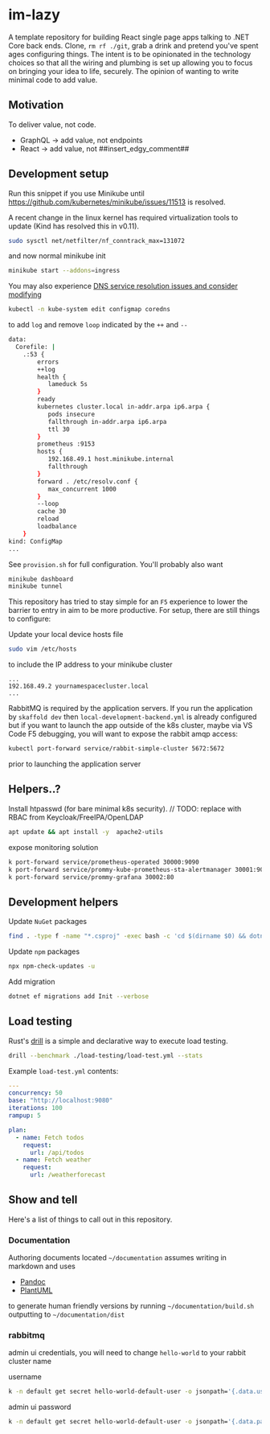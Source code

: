 # im-lazy

A template repository for building React single page apps talking to .NET Core back ends. Clone, `rm rf ./git`, grab a drink and pretend you've spent ages configuring things. The intent is to be opinionated in the technology choices so that all the wiring and plumbing is set up allowing you to focus on bringing your idea to life, securely. The opinion of wanting to write minimal code to add value.

## Motivation

To deliver value, not code.

- GraphQL -> add value, not endpoints
- React -> add value, not ##insert_edgy_comment##

## Development setup

Run this snippet if you use Minikube until https://github.com/kubernetes/minikube/issues/11513 is resolved.

A recent change in the linux kernel has required virtualization tools to update (Kind has resolved this in v0.11).

```bash
sudo sysctl net/netfilter/nf_conntrack_max=131072
```

and now normal minikube init

```bash
minikube start --addons=ingress
```

You may also experience [DNS service resolution issues and consider modifying](https://github.com/coredns/coredns/issues/2087)

```bash
kubectl -n kube-system edit configmap coredns
```

to add `log` and remove `loop` indicated by the `++` and `--`

```bash
data:
  Corefile: |
    .:53 {
        errors
        ++log
        health {
           lameduck 5s
        }
        ready
        kubernetes cluster.local in-addr.arpa ip6.arpa {
           pods insecure
           fallthrough in-addr.arpa ip6.arpa
           ttl 30
        }
        prometheus :9153
        hosts {
           192.168.49.1 host.minikube.internal
           fallthrough
        }
        forward . /etc/resolv.conf {
           max_concurrent 1000
        }
        --loop
        cache 30
        reload
        loadbalance
    }
kind: ConfigMap
...
```

See `provision.sh` for full configuration. You'll probably also want

```bash
minikube dashboard
minikube tunnel
```

This repository has tried to stay simple for an `F5` experience to lower the barrier to entry in aim to be more productive. For setup, there are still things to configure:

Update your local device hosts file

```bash
sudo vim /etc/hosts
```

to include the IP address to your minikube cluster

```
...
192.168.49.2 yournamespacecluster.local
...
```

RabbitMQ is required by the application servers. If you run the application by `skaffold dev` then `local-development-backend.yml` is already configured but if you want to launch the app outside of the k8s cluster, maybe via VS Code F5 debugging, you will want to expose the rabbit amqp access:

```bash
kubectl port-forward service/rabbit-simple-cluster 5672:5672
```

prior to launching the application server

## Helpers..?

Install htpasswd (for bare minimal k8s security). // TODO: replace with RBAC from Keycloak/FreeIPA/OpenLDAP

```bash
apt update && apt install -y  apache2-utils
```

expose monitoring solution

```bash
k port-forward service/prometheus-operated 30000:9090
k port-forward service/prommy-kube-prometheus-sta-alertmanager 30001:9093
k port-forward service/prommy-grafana 30002:80
```

## Development helpers

Update `NuGet` packages

```bash
find . -type f -name "*.csproj" -exec bash -c 'cd $(dirname $0) && dotnet list package --outdated | sed -n -E "s/^.*> (\S*) .*([0-9].[0-9].[0-9]) $/dotnet add package \1 --version \2/gmip" | sh' {} \;
```

Update `npm` packages

```bash
npx npm-check-updates -u
```

Add migration

```bash
dotnet ef migrations add Init --verbose
```

## Load testing

Rust's [drill](https://github.com/fcsonline/drill) is a simple and declarative way to execute load testing.

```sh
drill --benchmark ./load-testing/load-test.yml --stats
```

Example `load-test.yml` contents:

```yml
---
concurrency: 50
base: "http://localhost:9080"
iterations: 100
rampup: 5

plan:
  - name: Fetch todos
    request:
      url: /api/todos
  - name: Fetch weather
    request:
      url: /weatherforecast
```

## Show and tell

Here's a list of things to call out in this repository.

### Documentation

Authoring documents located `~/documentation` assumes writing in markdown and uses

- [Pandoc](https://pandoc.org)
- [PlantUML](https://plantuml.com/)

to generate human friendly versions by running `~/documentation/build.sh` outputting to `~/documentation/dist`

### rabbitmq

admin ui credentials, you will need to change `hello-world` to your rabbit cluster name

username

```bash
k -n default get secret hello-world-default-user -o jsonpath='{.data.username}' | base64 --decode
```

admin ui password

```bash
k -n default get secret hello-world-default-user -o jsonpath='{.data.password}' | base64 --decode
```
